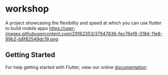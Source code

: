 # workshop

A  project showcasing the flexibility and speed at which you can use flutter to build mobile apps
https://user-images.githubusercontent.com/29162353/37947836-fec76ef8-3184-11e8-99b2-b8f82549dc19.png

## Getting Started

For help getting started with Flutter, view our online
[documentation](http://flutter.io/).
